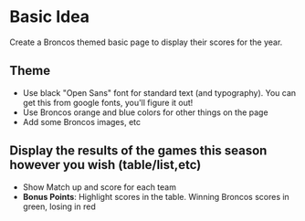 # Basic Idea

Create a Broncos themed basic page to display their scores for the year.

## Theme

* Use black "Open Sans" font for standard text (and typography). You can get this from google fonts, you'll figure it out!
* Use Broncos orange and blue colors for other things on the page
* Add some Broncos images, etc

## Display the results of the games this season however you wish (table/list,etc)

* Show Match up and score for each team
* **Bonus Points**: Highlight scores in the table. Winning Broncos scores in green, losing in red
